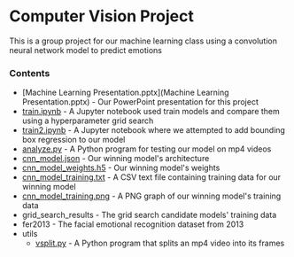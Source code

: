 # Computer Vision Project
This is a group project for our machine learning class
using a convolution neural network model to predict emotions

### Contents
- [Machine Learning Presentation.pptx](Machine Learning Presentation.pptx) - Our PowerPoint presentation for this project
- [train.ipynb](train.ipynb) - A Jupyter notebook used train models and compare them using a hyperparameter grid search
- [train2.ipynb](train2.ipynb) - A Jupyter notebook where we attempted to add bounding box regression to our model
- [analyze.py](analyze.py) - A Python program for testing our model on mp4 videos
- [cnn_model.json](cnn_model.json) - Our winning model's architecture
- [cnn_model_weights.h5](cnn_model_weights.h5) - Our winning model's weights
- [cnn_model_training.txt](cnn_model_training.txt) - A CSV text file containing training data for our winning model
- [cnn_model_training.png](cnn_model_training.png) - A PNG graph of our winning model's training data
- grid_search_results - The grid search candidate models' training data
- fer2013 - The facial emotional recognition dataset from 2013
- utils
   - [vsplit.py](utils/vsplit.py) - A Python program that splits an mp4 video into its frames

